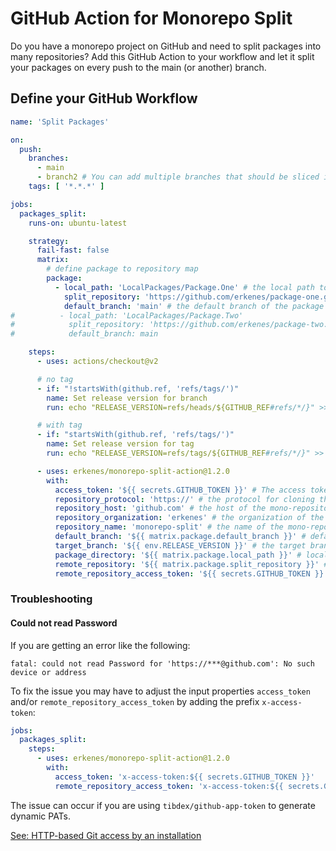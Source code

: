# GitHub Action for Monorepo Split

Do you have a monorepo project on GitHub and need to split packages into many repositories?
Add this GitHub Action to your workflow and let it split your packages on every push to the main (or another) branch.


## Define your GitHub Workflow

```yaml
name: 'Split Packages'

on:
  push:
    branches:
      - main
      - branch2 # You can add multiple branches that should be sliced if a commit is pushed into the branch
    tags: [ '*.*.*' ]

jobs:
  packages_split:
    runs-on: ubuntu-latest

    strategy:
      fail-fast: false
      matrix:
        # define package to repository map
        package:
          - local_path: 'LocalPackages/Package.One' # the local path to the package which should be separated
            split_repository: 'https://github.com/erkenes/package-one.git' # the target repository where the changed should be pushed
            default_branch: 'main' # the default branch of the package (most it is `main`)
#          - local_path: 'LocalPackages/Package.Two'
#            split_repository: 'https://github.com/erkenes/package-two.git'
#            default_branch: main

    steps:
      - uses: actions/checkout@v2

      # no tag
      - if: "!startsWith(github.ref, 'refs/tags/')"
        name: Set release version for branch
        run: echo "RELEASE_VERSION=refs/heads/${GITHUB_REF#refs/*/}" >> $GITHUB_ENV

      # with tag
      - if: "startsWith(github.ref, 'refs/tags/')"
        name: Set release version for tag
        run: echo "RELEASE_VERSION=refs/tags/${GITHUB_REF#refs/*/}" >> $GITHUB_ENV

      - uses: erkenes/monorepo-split-action@1.2.0
        with:
          access_token: '${{ secrets.GITHUB_TOKEN }}' # The access token for the repository
          repository_protocol: 'https://' # the protocol for cloning the mono-repository
          repository_host: 'github.com' # the host of the mono-repository
          repository_organization: 'erkenes' # the organization of the mono-repository
          repository_name: 'monorepo-split' # the name of the mono-repository
          default_branch: '${{ matrix.package.default_branch }}' # default branch from the matrix
          target_branch: '${{ env.RELEASE_VERSION }}' # the target branch of the mono-repository which should be sliced (depends on the pushed branch or tag)
          package_directory: '${{ matrix.package.local_path }}' # local path of the package from the matrix
          remote_repository: '${{ matrix.package.split_repository }}' # target repository of the package from the matrix
          remote_repository_access_token: '${{ secrets.GITHUB_TOKEN }}' # an access token for the target repository (optional)
```

### Troubleshooting

#### Could not read Password

If you are getting an error like the following:

```text
fatal: could not read Password for 'https://***@github.com': No such device or address
```

To fix the issue you may have to adjust the input properties `access_token` and/or `remote_repository_access_token` by adding the prefix `x-access-token`:

```yaml
jobs:
  packages_split:
    steps:
      - uses: erkenes/monorepo-split-action@1.2.0
        with:
          access_token: 'x-access-token:${{ secrets.GITHUB_TOKEN }}'
          remote_repository_access_token: 'x-access-token:${{ secrets.GITHUB_TOKEN }}'
```

The issue can occur if you are using `tibdex/github-app-token` to generate dynamic PATs.

[See: HTTP-based Git access by an installation](https://docs.github.com/en/developers/apps/building-github-apps/authenticating-with-github-apps#http-based-git-access-by-an-installation)

